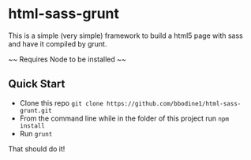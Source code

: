 # html-sass-grunt
This is a simple (very simple) framework to build a html5 page with sass and have it compiled by grunt.

~~ Requires Node to be installed ~~

## Quick Start

* Clone this repo ```git clone https://github.com/bbodine1/html-sass-grunt.git```
* From the command line while in the folder of this project run ```npm install```
* Run ```grunt```

That should do it!
